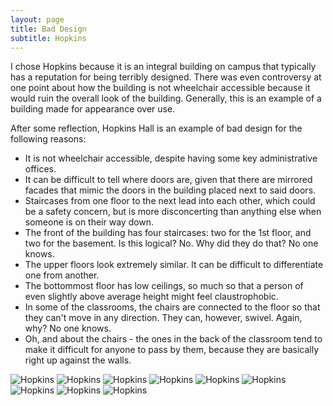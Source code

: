 ```yaml
---
layout: page
title: Bad Design
subtitle: Hopkins
---
```

I chose Hopkins because it is an integral building on campus that typically has a reputation for being terribly designed. There was even controversy at one point about how the building is not wheelchair accessible because it would ruin the overall look of the building. Generally, this is an example of a building made for  appearance over use.

After some reflection, Hopkins Hall is an example of bad design for the following reasons:
- It is not wheelchair accessible, despite having some key administrative offices.
- It can be difficult to tell where doors are, given that there are mirrored facades that mimic the doors in the building placed next to said doors.
- Staircases from one floor to the next lead into each other, which could be a safety concern, but is more disconcerting than anything else when someone is on their way down.
- The front of the building has four staircases: two for the 1st floor, and two for the basement. Is this logical? No. Why did they do that? No one knows.
- The upper floors look extremely similar. It can be difficult to differentiate one from another.
- The bottommost floor has low ceilings, so much so that a person of even slightly above average height might feel claustrophobic.
- In some of the classrooms, the chairs are connected to the floor so that they can't move in any direction. They can, however, swivel. Again, why? No one knows.
- Oh, and about the chairs - the ones in the back of the classroom tend to make it difficult for anyone to pass by them, because they are basically right up against the walls.

![Hopkins](./hopkins/Hopkins_1.JPG)
![Hopkins](./hopkins/Hopkins_2.JPG)
![Hopkins](./hopkins/Hopkins_3.JPG)
![Hopkins](./hopkins/Hopkins_4.JPG)
![Hopkins](./hopkins/Hopkins_5.JPG)
![Hopkins](./hopkins/Hopkins_6.JPG)
![Hopkins](./hopkins/Hopkins_7.JPG)
![Hopkins](./hopkins/Hopkins_8.JPG)
![Hopkins](./hopkins/Hopkins_9.JPG)
